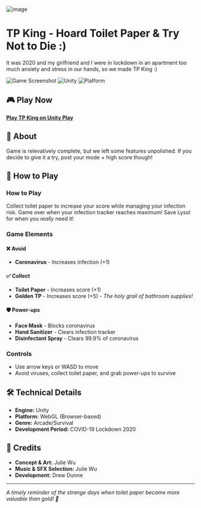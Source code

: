 
![image](https://github.com/user-attachments/assets/3c00c56b-b971-49e0-b7e3-511a836492ab)

# TP King - Hoard Toilet Paper & Try Not to Die :)

It was 2020 and my girlfriend and I were in lockdown in an apartment too much anxiety and stress in our hands, so we made TP King :)

![Game Screenshot](https://img.shields.io/badge/Status-Playable-green)
![Unity](https://img.shields.io/badge/Engine-Unity-black)
![Platform](https://img.shields.io/badge/Platform-WebGL-blue)

## 🎮 Play Now

**[Play TP King on Unity Play](https://play.unity.com/en/games/285acdc4-3665-44df-a327-18c009e8be7d/tp-king)**

## 📖 About

Game is relevatively complete, but we left some features unpolished. If you decide to give it a try, post your mode + high score though!

## 🎯 How to Play

### How to Play
Collect toilet paper to increase your score while managing your infection risk. Game over when your infection tracker reaches maximum! Save Lysol for when you _really_ need it!

### Game Elements

#### ❌ Avoid
- **Coronavirus** - Increases infection (+1)

#### ✅ Collect
- **Toilet Paper** - Increases score (+1)
- **Golden TP** - Increases score (+5) - *The holy grail of bathroom supplies!*

#### 🛡️ Power-ups
- **Face Mask** - Blocks coronavirus
- **Hand Sanitizer** - Clears infection tracker
- **Disinfectant Spray** - Clears 99.9% of coronavirus

### Controls
- Use arrow keys or WASD to move
- Avoid viruses, collect toilet paper, and grab power-ups to survive

## 🛠️ Technical Details

- **Engine:** Unity
- **Platform:** WebGL (Browser-based)
- **Genre:** Arcade/Survival
- **Development Period:** COVID-19 Lockdown 2020

## 👥 Credits

- **Concept & Art:** Julie Wu
- **Music & SFX Selection:** Julie Wu
- **Development:** Drew Dunne

---

*A timely reminder of the strange days when toilet paper became more valuable than gold! 🧻*
